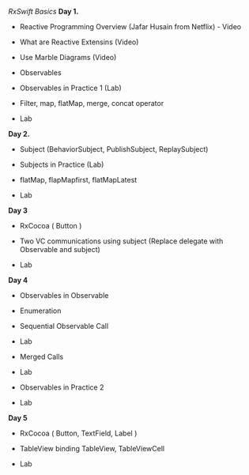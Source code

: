 
*RxSwift Basics*
**Day 1.**

- Reactive Programming Overview (Jafar Husain from Netflix) - Video

- What are Reactive Extensins (Video)

- Use Marble Diagrams (Video)

- Observables

- Observables in Practice 1 (Lab)

- Filter, map, flatMap, merge, concat operator

- Lab

**Day 2.**

- Subject (BehaviorSubject, PublishSubject, ReplaySubject)

- Subjects in Practice (Lab)

- flatMap, flapMapfirst, flatMapLatest

- Lab

**Day 3**


- RxCocoa ( Button )

- Two VC communications using subject (Replace delegate with Observable and subject)

- Lab

**Day 4**


- Observables in Observable

- Enumeration

- Sequential Observable Call

- Lab

- Merged Calls

- Lab

- Observables in Practice 2

- Lab

**Day 5**


- RxCocoa ( Button, TextField, Label )

- TableView binding TableView, TableViewCell

- Lab
